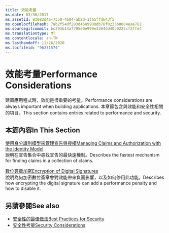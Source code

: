 ```yaml
---
title: 效能考量
ms.date: 03/30/2017
ms.assetid: 83082d4a-7350-4b04-ab2d-1fa5ffd643f5
ms.openlocfilehash: 7ab2f54df293d4689908db78f0235b8084eae782
ms.sourcegitcommit: bc293b14af795e0e999e3304dd40c0222cf2ffe4
ms.translationtype: MT
ms.contentlocale: zh-TW
ms.lasthandoff: 11/26/2020
ms.locfileid: "96271574"
---
```

# <a name="performance-considerations"></a><span data-ttu-id="eb2d9-102">效能考量</span><span class="sxs-lookup"><span data-stu-id="eb2d9-102">Performance Considerations</span></span>

<span data-ttu-id="eb2d9-103">建置應用程式時，效能是很重要的考量。</span><span class="sxs-lookup"><span data-stu-id="eb2d9-103">Performance considerations are always important when building applications.</span></span> <span data-ttu-id="eb2d9-104">本章節包含與效能和安全性相關的項目。</span><span class="sxs-lookup"><span data-stu-id="eb2d9-104">This section contains entries related to performance and security.</span></span>  
  
## <a name="in-this-section"></a><span data-ttu-id="eb2d9-105">本節內容</span><span class="sxs-lookup"><span data-stu-id="eb2d9-105">In This Section</span></span>  

 [<span data-ttu-id="eb2d9-106">使用身分識別模型來管理宣告與授權</span><span class="sxs-lookup"><span data-stu-id="eb2d9-106">Managing Claims and Authorization with the Identity Model</span></span>](managing-claims-and-authorization-with-the-identity-model.md)  
 <span data-ttu-id="eb2d9-107">說明在宣告集合中尋找宣告的最快速機制。</span><span class="sxs-lookup"><span data-stu-id="eb2d9-107">Describes the fastest mechanism for finding claims in a collection of claims.</span></span>  
  
 [<span data-ttu-id="eb2d9-108">數位簽章加密</span><span class="sxs-lookup"><span data-stu-id="eb2d9-108">Encryption of Digital Signatures</span></span>](encryption-of-digital-signatures.md)  
 <span data-ttu-id="eb2d9-109">說明為何加密數位簽章會對效能帶來負面影響，以及如何停用此功能。</span><span class="sxs-lookup"><span data-stu-id="eb2d9-109">Describes how encrypting the digital signature can add a performance penalty and how to disable it.</span></span>  
  
## <a name="see-also"></a><span data-ttu-id="eb2d9-110">另請參閱</span><span class="sxs-lookup"><span data-stu-id="eb2d9-110">See also</span></span>

- [<span data-ttu-id="eb2d9-111">安全性的最佳做法</span><span class="sxs-lookup"><span data-stu-id="eb2d9-111">Best Practices for Security</span></span>](best-practices-for-security-in-wcf.md)
- [<span data-ttu-id="eb2d9-112">安全性考量</span><span class="sxs-lookup"><span data-stu-id="eb2d9-112">Security Considerations</span></span>](security-considerations-in-wcf.md)
